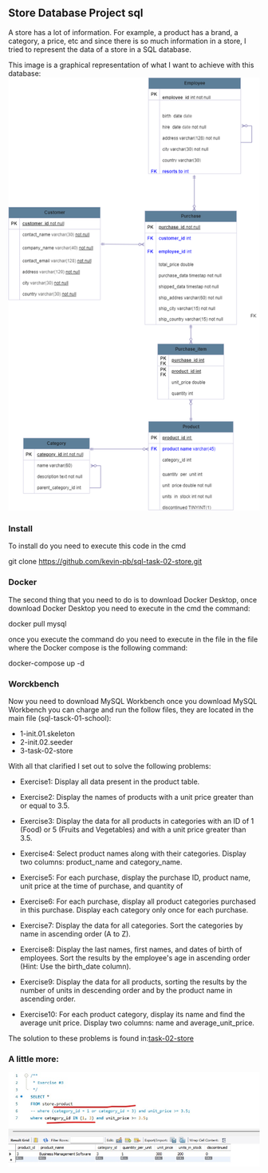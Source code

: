 ## Store Database Project sql

A store has a lot of information. For example, a product has a brand, a category, a price, etc
and since there is so much information in a store, I tried to represent the data of a store in a SQL database.

This image is a graphical representation of what I want to achieve with this database:
![model.er](./rsc/Diagrama2.drawio.png)

### Install

To install do you need to execute this code in the cmd

git clone https://github.com/kevin-pb/sql-task-02-store.git

### Docker

The second thing that you need to do is to download Docker Desktop, once download Docker Desktop you need to execute in the cmd the command:

docker pull mysql

once you execute the command do you need to execute in the file in the file where the Docker compose is the following command:

docker-compose up -d 

### Worckbench

Now you need to download MySQL Workbench once you download MySQL Workbench you can charge and run the follow files, they are located in the main file (sql-tasck-01-school):

- 1-init.01.skeleton
- 2-init.02.seeder
- 3-task-02-store

With all that clarified I set out to solve the following problems:

- Exercise1: Display all data present in the product table.

- Exercise2: Display the names of products with a unit price greater than or equal to 3.5.

- Exercise3: Display the data for all products in categories with an ID of 1 (Food) or 5 (Fruits and Vegetables) and with a unit price greater than 3.5.

- Exercise4: Select product names along with their categories. Display two columns: product_name and category_name.

- Exercise5: For each purchase, display the purchase ID, product name, unit price at the time of purchase, and quantity of 

- Exercise6: For each purchase, display all product categories purchased in this purchase. Display each category only once for each purchase.

- Exercise7: Display the data for all categories. Sort the categories by name in ascending order (A to Z).

- Exercise8: Display the last names, first names, and dates of birth of employees. Sort the results by the employee's age in ascending order (Hint: Use the birth_date column).

- Exercise9: Display the data for all products, sorting the results by the number of units in descending order and by the product name in ascending order.

- Exercise10: For each product category, display its name and find the average unit price. Display two columns: name and average_unit_price.

The solution to these problems is found in:[task-02-store](https://github.com/kevin-pb/sql-task-02-store/blob/master/task-02-store.sql) 


### A little more:

![model.er](./rsc/UseIN.jpeg)
